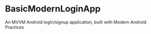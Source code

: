 # BasicModernLoginApp
An MVVM Android login/signup application, built with Modern Android Practices
